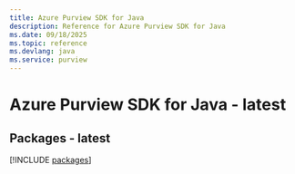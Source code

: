 ```yaml
---
title: Azure Purview SDK for Java
description: Reference for Azure Purview SDK for Java
ms.date: 09/18/2025
ms.topic: reference
ms.devlang: java
ms.service: purview
---
```

# Azure Purview SDK for Java - latest
## Packages - latest
[!INCLUDE [packages](purview-index.md)]